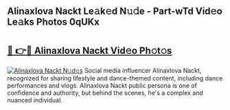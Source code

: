 ## Alinaxlova Nackt Le𝚊k𝚎d N𝚞𝚍e - Part-wTd Vid𝚎o Le𝚊ks Photos 0qUKx

# <h2><a href="http://fb1vrp.evod.top/?m=Alinaxlova+Nackt">🔗 👉🔴 Alinaxlova Nackt Vid𝚎o Ph𝚘t𝚘s</a></h2>

[![Alinaxlova Nackt N𝚞d𝚎s](https://i.imgur.com/8V9OHl7.gif)](http://fb1vrp.evod.top/?m=Alinaxlova+Nackt)
Social media influencer Alinaxlova Nackt, recognized for sharing lifestyle and dance-themed content, including dance performances and vlogs. Alinaxlova Nackt public persona is one of confidence and authority, but behind the scenes, he's a complex and nuanced individual. 
